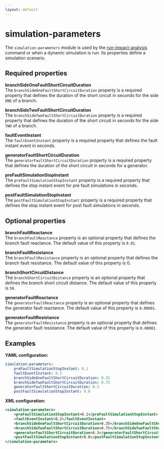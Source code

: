 ```yaml
---
layout: default
---
```


# simulation-parameters
The `simulation-parameters` module is used by the [run-impact-analysis]() command or when a dynamic simulation is run. Its properties define a simulation scenario.

## Required properties

**branchSideOneFaultShortCircuitDuration**  
The `branchSideOneFaultShortCircuitDuration` property is a required property that defines the duration of the short
circuit in seconds for the side `ONE` of a branch. 

**branchSideTwoFaultShortCircuitDuration**  
The `branchSideTwoFaultShortCircuitDuration` property is a required property that defines the duration of the short
circuit in seconds for the side `TWO` of a branch.

**faultEventInstant**  
The `faultEventInstant` property is a required property that defines the fault instant event in seconds.

**generatorFaultShortCircuitDuration**  
The `generatorFaultShortCircuitDuration` property is a required property that defines the duration of the short circuit in seconds for a generator.

**preFaultSimulationStopInstant**  
The `preFaultSimulationStopInstant` property is a required property that defines the stop instant event for pre fault
simulations in seconds.

**postFaultSimulationStopInstant**  
The `postFaultSimulationStopInstant` property is a required property that defines the stop instant event for post fault simulations in seconds.

## Optional properties

**branchFaultReactance**  
The `branchFaultReactance` property is an optional property that defines the branch fault reactance. The default
value of this property is `0.01`.

**branchFaultResistance**  
The `branchFaultResistance` property is an optional property that defines the branch fault resistance. The default
value of this property is 0.

**branchShortCircuitDistance**  
The `branchShortCircuitDistance` property is an optional property that defines the branch short circuit distance. The
default value of this property is `50`.

**generatorFaultReactance**  
The `generatorFaultReactance` property is an optional property that defines the generator fault reactance. The default
value of this property is `0.00001`.

**generatorFaultResistance**  
The `generatorFaultResistance` property is an optional property that defines the generator fault resistance. The default value of this property is `0.00001`.

## Examples

**YAML configuration:**
```yaml
simulation-parameters:
    preFaultSimulationStopInstant: 0.1
    faultEventInstant: 0.2
    branchSideOneFaultShortCircuitDuration: 0.35
    branchSideTwoFaultShortCircuitDuration: 0.75
    generatorFaultShortCircuitDuration: 0.3
    postFaultSimulationStopInstant: 0.8
```

**XML configuration:**
```xml
<simulation-parameters>
    <preFaultSimulationStopInstant>0.1</preFaultSimulationStopInstant>
    <faultEventInstant>0.2</faultEventInstant>
    <branchSideOneFaultShortCircuitDuration>0.35</branchSideOneFaultShortCircuitDuration>
    <branchSideTwoFaultShortCircuitDuration>0.75</branchSideTwoFaultShortCircuitDuration>
    <generatorFaultShortCircuitDuration>0.3</generatorFaultShortCircuitDuration>
    <postFaultSimulationStopInstant>0.8</postFaultSimulationStopInstant>    
</simulation-parameters>
```
